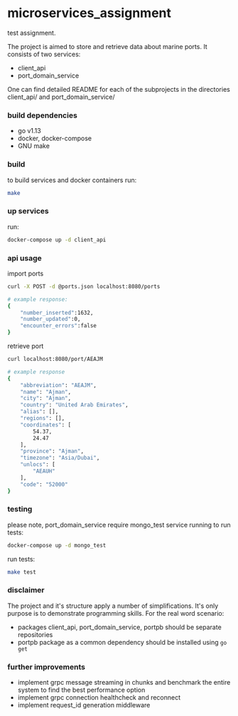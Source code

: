 # microservices_assignment

test assignment.

The project is aimed to store and retrieve data about marine ports. It consists of two services:
* client_api
* port_domain_service

One can find detailed README for each of the subprojects in the directories client_api/ and port_domain_service/    

### build dependencies

* go v1.13
* docker, docker-compose
* GNU make

### build

to build services and docker containers run:
```sh
make
```

### up services

run:
```sh
docker-compose up -d client_api
```

### api usage

import ports
```sh
curl -X POST -d @ports.json localhost:8080/ports

# example response:
{
    "number_inserted":1632,
    "number_updated":0,
    "encounter_errors":false
}
```

retrieve port
```sh
curl localhost:8080/port/AEAJM

# example response
{
    "abbreviation": "AEAJM",
    "name": "Ajman",
    "city": "Ajman",
    "country": "United Arab Emirates",
    "alias": [],
    "regions": [],
    "coordinates": [
        54.37,
        24.47
    ],
    "province": "Ajman",
    "timezone": "Asia/Dubai",
    "unlocs": [
        "AEAUH"
    ],
    "code": "52000"
}
```

### testing

please note, port_domain_service require mongo_test service running to run tests:
```sh
docker-compose up -d mongo_test
``` 

run tests:
```sh
make test
```

### disclaimer

The project and it's structure apply a number of simplifications. It's only purpose is to demonstrate programming skills. For the real word scenario:
* packages client_api, port_domain_service, portpb should be separate repositories
* portpb package as a common dependency should be installed using `go get`

### further improvements

* implement grpc message streaming in chunks and benchmark the entire system to find the best performance option 
* implement grpc connection healthcheck and reconnect
* implement request_id generation middleware
